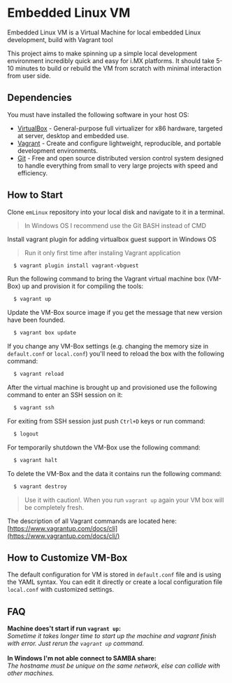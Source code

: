 # Embedded Linux VM

Embedded Linux VM is a Virtual Machine for local embedded Linux development, build with Vagrant tool

This project aims to make spinning up a simple local development environment incredibly quick and easy for i.MX platforms.
It should take 5-10 minutes to build or rebuild the VM from scratch with minimal interaction from user side.  

## Dependencies

You must have installed the following software in your host OS:

-  [VirtualBox](https://www.virtualbox.org/) - General-purpose full virtualizer for x86 hardware, targeted at server, desktop and embedded use.
-  [Vagrant](https://www.vagrantup.com/) - Create and configure lightweight, reproducible, and portable development environments.
-  [Git](https://git-scm.com/downloads) - Free and open source distributed version control system designed to handle everything from small to very large projects with speed and efficiency.


## How to Start

Clone `emLinux` repository into your local disk and navigate to it in a terminal.
> In Windows OS I recommend use the Git BASH instead of CMD

Install vagrant plugin for adding virtualbox guest support in Windows OS
> Run it only first time after instaling Vagrant application

```bash
  $ vagrant plugin install vagrant-vbguest
```

Run the following command to bring the Vagrant virtual machine box (VM-Box) up and provision it for compiling the tools:

```bash
  $ vagrant up
```

Update the VM-Box source image if you get the message that new version have been founded.

```bash
  $ vagrant box update
```

If you change any VM-Box settings (e.g. changing the memory size in `default.conf` or `local.conf`) you'll need to reload the box with the following command:

```bash
  $ vagrant reload
```

After the virtual machine is brought up and provisioned use the following command to enter an SSH session on it:

```bash
  $ vagrant ssh
```

For exiting from SSH session just push `Ctrl+D` keys or run command:

```bash
  $ logout
```

For temporarily shutdown the VM-Box use the following command:

```bash
  $ vagrant halt
```

To delete the VM-Box and the data it contains run the following command:

```bash
  $ vagrant destroy
```

> Use it with caution!. When you run `vagrant up` again your VM box will be completely fresh.

The description of all Vagrant commands are located here: [https://www.vagrantup.com/docs/cli](https://www.vagrantup.com/docs/cli/)


## How to Customize VM-Box

The default configuration for VM is stored in `default.conf` file and is using the YAML syntax. You can edit it directly or create a local configuration file `local.conf` with customized settings.


## FAQ

**Machine does't start if run `vagrant up`:**<br>
*Sometime it takes longer time to start up the machine and vagrant finish with error. Just rerun the `vagrant up` command.*
<br>
<br>
**In Windows I'm not able connect to SAMBA share:**<br>
*The hostname must be unique on the same network, else can collide with other machines.*

